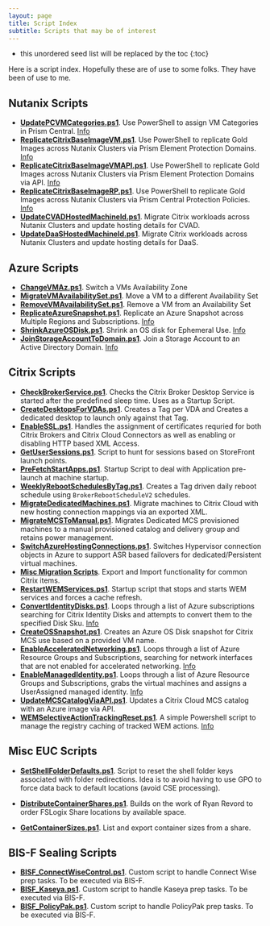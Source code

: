 ```yaml
---
layout: page
title: Script Index
subtitle: Scripts that may be of interest
---
```


-  this unordered seed list will be replaced by the toc
{:toc}

Here is a script index. Hopefully these are of use to some folks. They have been of use to me.

## Nutanix Scripts

-  **[UpdatePCVMCategories.ps1](https://github.com/nutanixdev/euc-samples/tree/main/citrix/categories/manage_pc_vm_categories)**. Use PowerShell to assign VM Categories in Prism Central. [Info](https://www.nutanix.dev/2023/07/26/)
-  **[ReplicateCitrixBaseImageVM.ps1](https://github.com/nutanixdev/euc-samples/tree/main/citrix/mcs/replicate_citrix_base_image_pd)**. Use PowerShell to replicate Gold Images across Nutanix Clusters via Prism Element Protection Domains. [Info](https://www.nutanix.dev/2023/07/03/replicating-images-for-citrix-mcs-with-prism-element-protection-domains-and-powershell/)
-  **[ReplicateCitrixBaseImageVMAPI.ps1](https://github.com/nutanixdev/euc-samples/tree/main/citrix/mcs/replicate_citrix_base_image_pd_api)**. Use PowerShell to replicate Gold Images across Nutanix Clusters via Prism Element Protection Domains via API. [Info](https://www.nutanix.dev/2023/07/03/replicating-images-for-citrix-mcs-with-prism-element-protection-domains-and-powershell/)
-  **[ReplicateCitrixBaseImageRP.ps1](https://github.com/nutanixdev/euc-samples/tree/main/citrix/mcs/replicate_citrix_base_image_pc/recovery_point_replication)**. Use PowerShell to replicate Gold Images across Nutanix Clusters via Prism Central Protection Policies. [Info](https://www.nutanix.dev/2023/07/04/replicating-images-for-citrix-mcs-with-prism-central-protection-policies-and-recovery-points/)
-  **[UpdateCVADHostedMachineId.ps1](https://github.com/nutanixdev/euc-samples/tree/main/citrix/multi_cluster_migration/citrix_cvad_reset_hostedmachineid)**. Migrate Citrix workloads across Nutanix Clusters and update hosting details for CVAD.
-  **[UpdateDaaSHostedMachineId.ps1](https://github.com/nutanixdev/euc-samples/tree/main/citrix/multi_cluster_migration/citrix_daas_reset_hostedmachineid)**. Migrate Citrix workloads across Nutanix Clusters and update hosting details for DaaS.

## Azure Scripts

-  **[ChangeVMAz.ps1](https://github.com/JamesKindon/Azure/blob/master/ChangeVMAz.ps1)**. Switch a VMs Availability Zone
-  **[MigrateVMAvailabilitySet.ps1](https://github.com/JamesKindon/Azure/blob/master/MigrateVMAvailabilitySet.ps1)**. Move a VM to a different Availability Set
-  **[RemoveVMAvailabilitySet.ps1](https://github.com/JamesKindon/Azure/blob/master/RemoveVMAvailabilitySet.ps1)**. Remove a VM from an Availability Set
-  **[ReplicateAzureSnapshot.ps1](https://github.com/JamesKindon/Azure/blob/master/ReplicateAzureSnapshot.ps1)**. Replicate an Azure Snapshot across Multiple Regions and Subscriptions. [Info](https://jkindon.com/microsoft-azure-snapshot-replication-framework/)
-  **[ShrinkAzureOSDisk.ps1](https://github.com/JamesKindon/Azure/blob/master/ShrinkAzureOSDisk.ps1)**. Shrink an OS disk for Ephemeral Use. [Info](https://jkindon.com/shrink-azure-os-disk-for-ephemeral/)
-  **[JoinStorageAccountToDomain.ps1](https://github.com/JamesKindon/Azure/tree/master/JoinStorageAccountToDomain)**. Join a Storage Account to an Active Directory Domain. [Info](https://jkindon.com/automating-active-directory-domain-join-for-azure-storage-accounts-with-container-workloads/)

## Citrix Scripts

-  **[CheckBrokerService.ps1](https://github.com/JamesKindon/Citrix/blob/master/CheckBrokerService.ps1)**. Checks the Citrix Broker Desktop Service is started after the predefined sleep time. Uses as a Startup Script.
-  **[CreateDesktopsForVDAs.ps1](https://github.com/JamesKindon/Citrix/blob/master/CreateDesktopsForVDAs.ps1)**. Creates a Tag per VDA and Creates a dedicated desktop to launch only against that Tag.
-  **[EnableSSL.ps1](https://github.com/JamesKindon/Citrix/blob/master/EnableSSL.ps1)**. Handles the assignment of certificates requried for both Citrix Brokers and Citrix Cloud Connectors as well as enabling or disabling HTTP based XML Access.
-  **[GetUserSessions.ps1](https://github.com/JamesKindon/Citrix/blob/master/GetUserSessions.ps1)**. Script to hunt for sessions based on StoreFront launch points.
-  **[PreFetchStartApps.ps1](https://github.com/JamesKindon/Citrix/blob/master/PreFetchStartApps.ps1)**. Startup Script to deal with Application pre-launch at machine startup.
-  **[WeeklyRebootSchedulesByTag.ps1](https://github.com/JamesKindon/Citrix/blob/master/WeeklyRebootSchedulesByTag.ps1)**. Creates a Tag driven daily reboot schedule using `BrokerRebootScheduleV2` schedules.
-  **[MigrateDedicatedMachines.ps1](https://github.com/JamesKindon/Citrix/blob/master/Migration%20Scripts/MigrateDedicatedMachines/MigrateDedicatedMachines.ps1)**. Migrate machines to Citrix Cloud with new hosting connection mappings via an exported XML.
-  **[MigrateMCSToManual.ps1](https://github.com/JamesKindon/Citrix/blob/master/Migration%20Scripts/MigrateMCSToManual/MigrateMCSToManual.ps1)**. Migrates Dedicated MCS provisioned machines to a manual provisioned catalog and delivery group and retains power management.
-  **[SwitchAzureHostingConnections.ps1](https://github.com/JamesKindon/Citrix/blob/master/Migration%20Scripts/SwitchAzureHostingConnections/SwitchAzureHostingConnections.ps1)**. Switches Hypervisor connection objects in Azure to support ASR based failovers for dedicated/Persistent virtual machines.
-  **[Misc Migration Scripts](https://github.com/JamesKindon/Citrix/tree/master/Migration%20Scripts)**. Export and Import functionality for common Citrix items.
-  **[RestartWEMServices.ps1](https://github.com/JamesKindon/Citrix/blob/master/Citrix%20WEM%20Startup%20Scripts/RestartWEMServices.ps1)**. Startup script that stops and starts WEM services and forces a cache refresh.
-  **[ConvertIdentityDisks.ps1](https://github.com/JamesKindon/Citrix/blob/master/Azure/ConvertIdentityDisks.ps1)**. Loops through a list of Azure subscriptions searching for Citrix Identity Disks and attempts to convert them to the specified Disk Sku. [Info](https://jkindon.com/enhancing-citrix-mcs-and-microsoft-azure-part-1-identity-disk-cost-optimization/)
-  **[CreateOSSnapshot.ps1](https://github.com/JamesKindon/Citrix/blob/master/Azure/CreateOSSnapshot.ps1)**. Creates an Azure OS Disk snapshot for Citrix MCS use based on a provided VM name.
-  **[EnableAcceleratedNetworking.ps1](https://github.com/JamesKindon/Citrix/blob/master/Azure/EnableAcceleratedNetworking.ps1)**. Loops through a list of Azure Resource Groups and Subscriptions, searching for network interfaces that are not enabled for accelerated networking. [Info](https://jkindon.com/enhancing-citrix-mcs-and-microsoft-azure-part-2-accelerated-networking/)
-  **[EnableManagedIdentity.ps1](https://github.com/JamesKindon/Citrix/blob/master/Azure/EnableManagedIdentity.ps1)**. Loops through a list of Azure Resource Groups and Subscriptions, grabs the virtual machines and assigns a UserAssigned managed identity. [Info](https://jkindon.com/enhancing-citrix-mcs-and-microsoft-azure-part-3-managed-identities/)
-  **[UpdateMCSCatalogViaAPI.ps1](https://github.com/JamesKindon/Citrix/blob/master/Azure/UpdateMCSCatalogViaAPI.ps1)**. Updates a Citrix Cloud MCS catalog with an Azure image via API.
-  **[WEMSelectiveActionTrackingReset.ps1](https://github.com/JamesKindon/CitrixWEMActionTrackingReset/blob/master/WEMSelectiveActionTrackingReset.ps1)**. A simple Powershell script to manage the registry caching of tracked WEM actions. [Info](https://jkindon.com/selective-deletion-of-the-wem-actions-tracking-cache/)

## Misc EUC Scripts

-  **[SetShellFolderDefaults.ps1](https://github.com/JamesKindon/Citrix/blob/master/SetShellFolderDefaults.ps1)**.  Script to reset the shell folder keys associated with folder redirections. Idea is to avoid having to use GPO to force data back to default locations (avoid CSE processing).

-  **[DistributeContainerShares.ps1](https://github.com/JamesKindon/Citrix/blob/master/FSLogix/DistributeContainerShares.ps1)**. Builds on the work of Ryan Revord to order FSLogix Share locations by available space.
-  **[GetContainerSizes.ps1](https://github.com/JamesKindon/Citrix/blob/master/FSLogix/GetContainerSizes.ps1)**. List and export container sizes from a share.

## BIS-F Sealing Scripts

-  **[BISF_ConnectWiseControl.ps1](https://github.com/JamesKindon/Citrix/tree/master/Sealing/Connectwise)**. Custom script to handle Connect Wise prep tasks. To be executed via BIS-F.
-  **[BISF_Kaseya.ps1](https://github.com/JamesKindon/Citrix/tree/master/Sealing/Kaseya)**. Custom script to handle Kaseya prep tasks. To be executed via BIS-F.
-  **[BISF_PolicyPak.ps1](https://github.com/JamesKindon/Citrix/tree/master/Sealing/PolicyPak)**. Custom script to handle PolicyPak prep tasks. To be executed via BIS-F.
